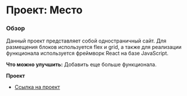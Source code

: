 # Проект: Место

### Обзор
Данный проект представляет собой одностраничный сайт. Для размещения блоков используется flex и grid, а также для реализации функционала используется фреймворк React на базе JavaScript.

**Что можно улучшить:**
Добавить еще больше функционала.


**Проект**

* [Ссылка на проект](https://alexandergninenko.github.io/mesto-react/)
